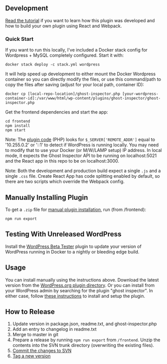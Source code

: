 ## Development

[Read the tutorial](https://ghostinspector.com/blog/develop-wordpress-plugin-with-webpack-and-react/) if you want to learn how this plugin was developed and how to build your own plugin using React and Webpack.

### Quick Start

If you want to run this locally, I've included a Docker stack config for Wordpress + MySQL completely configured. Start it with:
```
docker stack deploy -c stack.yml wordpress
```

It will help speed up development to either mount the Docker Wordpress container so you can directly modify the files, or use this command/path to copy the files after saving (adjust for your local path, container ID):

```
docker cp [local-repo-location]/ghost-inspector.php [your-wordpress-container-id]:/var/www/html/wp-content/plugins/ghost-inspector/ghost-inspector.php
```

Get the frontend dependencies and start the app:
```
cd frontend
npm install
npm start
```

Note: The [plugin code](https://github.com/ghost-inspector/wordpress-plugin/blob/master/ghost-inspector.php) (PHP) looks for `$_SERVER['REMOTE_ADDR']` equal to '10.255.0.2' or '::1' to detect if WordPress is running locally. You may need to modify that to use your Docker (or M/W/LAMP setup) IP address. In local mode, it expects the Ghost Inspector API to be running on localhost:5021 and the React app in this repo to be on localhost:3000.

Note: Both the development and production build expect a single `.js` and a single `.css` file. Create React App has code splitting enabled by default, so there are two scripts which override the Webpack config.

## Manually Installing Plugin

To get a `.zip` file for [manual plugin installation](https://codex.wordpress.org/Managing_Plugins#Manual_Plugin_Installation_by_Uploading_a_Zip_Archive), run (from /frontend):
```shell
npm run export
```

## Testing With Unreleased WordPress

Install the [WordPress Beta Tester](https://wordpress.org/plugins/wordpress-beta-tester/) plugin to update your version of WordPress running in Docker to a nightly or bleeding edge build.

## Usage

You can install manually using the instructions above. Download the latest version from the [WordPress.org plugin directory](https://wordpress.org/plugins/ghost-inspector/). Or you can install from your WordPress admin by searching for the plugin "ghost inspector". In either case, follow [these instructions](https://ghostinspector.com/blog/ghost-inspector-wordpress-plugin/) to install and setup the plugin.

## How to Release

1. Update version in package.json, readme.txt, and ghost-inspector.php
2. Add an entry to changelog in readme.txt
3. Merge to master in git
4. Prepare a release by running `npm run export` from `/frontend`. Unzip the contents into the SVN trunk directory (overwriting the existing files).
5. [Commit the changes to SVN](https://developer.wordpress.org/plugins/wordpress-org/how-to-use-subversion/#editing-existing-files)
6. [Tag a new version](https://developer.wordpress.org/plugins/wordpress-org/how-to-use-subversion/#tagging-new-versions)